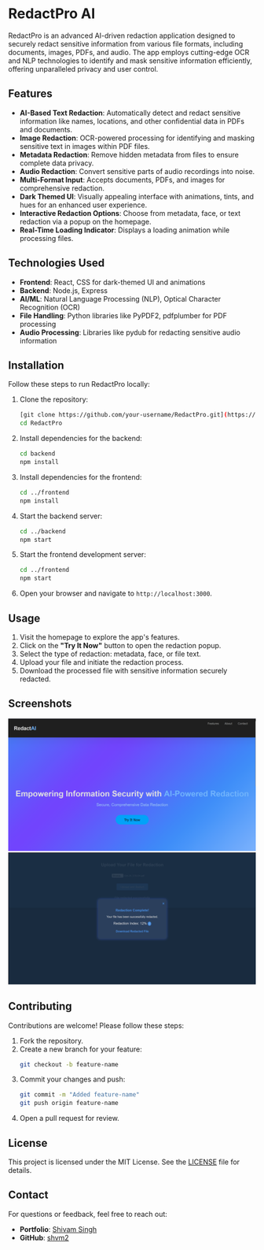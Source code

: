 # RedactPro AI

RedactPro is an advanced AI-driven redaction application designed to securely redact sensitive information from various file formats, including documents, images, PDFs, and audio. The app employs cutting-edge OCR and NLP technologies to identify and mask sensitive information efficiently, offering unparalleled privacy and user control.

## Features

- **AI-Based Text Redaction**: Automatically detect and redact sensitive information like names, locations, and other confidential data in PDFs and documents.
- **Image Redaction**: OCR-powered processing for identifying and masking sensitive text in images within PDF files.
- **Metadata Redaction**: Remove hidden metadata from files to ensure complete data privacy.
- **Audio Redaction**: Convert sensitive parts of audio recordings into noise.
- **Multi-Format Input**: Accepts documents, PDFs, and images for comprehensive redaction.
- **Dark Themed UI**: Visually appealing interface with animations, tints, and hues for an enhanced user experience.
- **Interactive Redaction Options**: Choose from metadata, face, or text redaction via a popup on the homepage.
- **Real-Time Loading Indicator**: Displays a loading animation while processing files.

## Technologies Used

- **Frontend**: React, CSS for dark-themed UI and animations
- **Backend**: Node.js, Express
- **AI/ML**: Natural Language Processing (NLP), Optical Character Recognition (OCR)
- **File Handling**: Python libraries like PyPDF2, pdfplumber for PDF processing
- **Audio Processing**: Libraries like pydub for redacting sensitive audio information

## Installation

Follow these steps to run RedactPro locally:

1. Clone the repository:
   ```bash
   [git clone https://github.com/your-username/RedactPro.git](https://github.com/shvm2/RedactPro.git)
   cd RedactPro
   ```

2. Install dependencies for the backend:
   ```bash
   cd backend
   npm install
   ```

3. Install dependencies for the frontend:
   ```bash
   cd ../frontend
   npm install
   ```

4. Start the backend server:
   ```bash
   cd ../backend
   npm start
   ```

5. Start the frontend development server:
   ```bash
   cd ../frontend
   npm start
   ```

6. Open your browser and navigate to `http://localhost:3000`.

## Usage

1. Visit the homepage to explore the app's features.
2. Click on the **"Try It Now"** button to open the redaction popup.
3. Select the type of redaction: metadata, face, or file text.
4. Upload your file and initiate the redaction process.
5. Download the processed file with sensitive information securely redacted.

## Screenshots

![Homepage](assets/images/homepage.png)
![Redaction Popup](assets/images/popup.png)

## Contributing

Contributions are welcome! Please follow these steps:

1. Fork the repository.
2. Create a new branch for your feature:
   ```bash
   git checkout -b feature-name
   ```
3. Commit your changes and push:
   ```bash
   git commit -m "Added feature-name"
   git push origin feature-name
   ```
4. Open a pull request for review.

## License

This project is licensed under the MIT License. See the [LICENSE](LICENSE) file for details.

## Contact

For questions or feedback, feel free to reach out:

- **Portfolio**: [Shivam Singh](https://byte-shell.vercel.app/)
- **GitHub**: [shvm2](https://github.com/shvm2)
